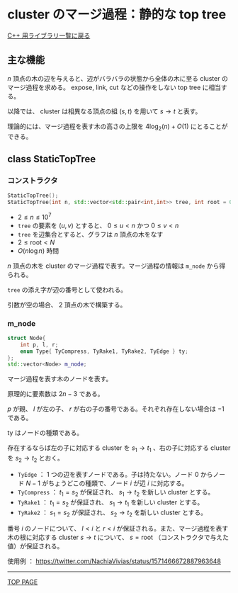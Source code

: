 # cluster のマージ過程：静的な top tree

[C++ 用ライブラリ一覧に戻る](../index.md)

## 主な機能

$n$ 頂点の木の辺を与えると、辺がバラバラの状態から全体の木に至る cluster のマージ過程を求める。 expose, link, cut などの操作をしない top tree に相当する。

以降では、 cluster は相異なる頂点の組 $(s,t)$ を用いて $s \rightarrow t$ と表す。

理論的には、マージ過程を表す木の高さの上限を $4\log _ 2(n)+O(1)$ にとることができる。

## class StaticTopTree

### コンストラクタ

```c++
StaticTopTree();
StaticTopTree(int n, std::vector<std::pair<int,int>> tree, int root = 0);
```

- $2 \leq n \leq 10^7$
- `tree` の要素を $(u,v)$ とすると、 $0\leq u\lt n$ かつ $0\leq v \lt n$
- `tree` を辺集合とすると、グラフは $n$ 頂点の木をなす
- $2 \leq \text{root} \lt N$
- $O(n\log n)$ 時間

$n$ 頂点の木を cluster のマージ過程で表す。マージ過程の情報は `m_node` から得られる。

`tree` の添え字が辺の番号として使われる。

引数が空の場合、 $2$ 頂点の木で構築する。

### m_node

```c++
struct Node{
    int p, l, r;
    enum Type{ TyCompress, TyRake1, TyRake2, TyEdge } ty;
};
std::vector<Node> m_node;
```

マージ過程を表す木のノードを表す。

原理的に要素数は $2n-3$ である。

$p$ が親、 $l$ が左の子、 $r$ が右の子の番号である。それぞれ存在しない場合は $-1$ である。

$\text{ty}$ はノードの種類である。

存在するならば左の子に対応する cluster を $s _ 1\rightarrow t _ 1$ 、右の子に対応する cluster を $s _ 2\rightarrow t _ 2$ とおく。

- `TyEdge` ： $1$ つの辺を表すノードである。子は持たない。ノード $0$ からノード $N-1$ がちょうどこの種類で、ノード $i$ が辺 $i$ に対応する。
- `TyCompress` ： $t _ 1=s _ 2$ が保証され、 $s _ 1\rightarrow t _ 2$ を新しい cluster とする。
- `TyRake1` ： $t _ 1=s _ 2$ が保証され、 $s _ 1\rightarrow t _ 1$ を新しい cluster とする。
- `TyRake2` ： $s _ 1=s _ 2$ が保証され、 $s _ 2\rightarrow t _ 2$ を新しい cluster とする。

番号 $i$ のノードについて、 $l\lt i$ と $r\lt i$ が保証される。また、マージ過程を表す木の根に対応する cluster $s\rightarrow t$ について、 $s=\text{root}$ （コンストラクタで与えた値）が保証される。

使用例 ： https://twitter.com/NachiaVivias/status/1571466672887963648

---

[TOP PAGE](https://nachiavivias.github.io/cp-library/)


<script type="text/x-mathjax-config">MathJax.Hub.Config({tex2jax:{inlineMath:[['\$','\$']],processEscapes:true},CommonHTML: {matchFontHeight:false}});</script>
<script type="text/javascript" async src="https://cdnjs.cloudflare.com/ajax/libs/mathjax/2.7.1/MathJax.js?config=TeX-MML-AM_CHTML"></script>
